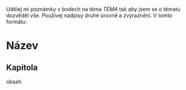 Udělej mi poznámky v bodech na téma _TÉMA_ tak aby jsem se o tématu dozvěděl vše. Používej nadpisy druhé úrovně a zvýraznění. V tomto formátu: 

# Název 
## Kapitola 
obsah